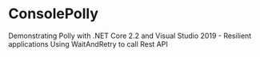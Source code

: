 # ConsolePolly
Demonstrating Polly with .NET Core 2.2 and Visual Studio 2019 - Resilient applications
Using WaitAndRetry to call Rest API 